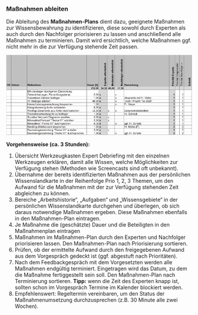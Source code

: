 ### Maßnahmen ableiten

Die Ableitung des **Maßnahmen-Plans** dient dazu, geeignete Maßnahmen zur Wissensbewahrung zu identifizieren, diese sowohl durch Experten als auch durch den Nachfolger priorisieren zu lassen und anschließend alle Maßnahmen zu terminieren. Damit wird ersichtlich, welche Maßnahmen ggf. nicht mehr in die zur Verfügung stehende Zeit passen.

![Beispiel Maßnahmen-Plan in Excel](images/Massnahmen-Plan.png)

**Vorgehensweise (ca. 3 Stunden):**

1. Übersicht Werkzeugkasten Expert Debriefing mit den einzelnen Werkzeugen erklären, damit alle Wissen, welche Möglichkeiten zur Verfügung stehen (Methoden wie Screencasts sind oft unbekannt).
2. Übernahme der bereits identifizierten Maßnahmen aus der persönlichen Wissenslandkarte in der Reihenfolge Prio 1, 2, 3 Themen, um den Aufwand für die Maßnahmen mit der zur Verfügung stehenden Zeit abgleichen zu können.
3. Bereiche „Arbeitshistorie“, „Aufgaben“ und „Wissensgebiete“ in der persönlichen Wissenslandkarte durchgehen und überlegen, ob sich daraus notwendige Maßnahmen ergeben. Diese Maßnahmen ebenfalls in den Maßnahmen-Plan eintragen.
4. Je Maßnahme die (geschätzte) Dauer und die Beteiligten in den Maßnahmenplan eintragen
5. Maßnahmen im Maßnahmen-Plan durch den Experten und Nachfolger priorisieren lassen. Den Maßnahmen-Plan nach Priorisierung sortieren.
6. Prüfen, ob der ermittelte Aufwand durch den freigegebenen Aufwand aus dem Vorgespräch gedeckt ist (ggf. abgestuft nach Prioritäten).
7. Nach dem Feedbackgespräch mit dem Vorgesetzten werden alle Maßnahmen endgültig terminiert. Eingetragen wird das Datum, zu dem die Maßnahme fertiggestellt sein soll. Den Maßnahmen-Plan nach Terminierung sortieren.
    **Tipp:** wenn die Zeit des Experten knapp ist, sollten schon im Vorgespräch Termine im Kalender blockiert werden.
8. Empfehlenswert: Regeltermin vereinbaren, um den Status der Maßnahmenumsetzung durchzusprechen (z.B. 30 Minute alle zwei Wochen).
